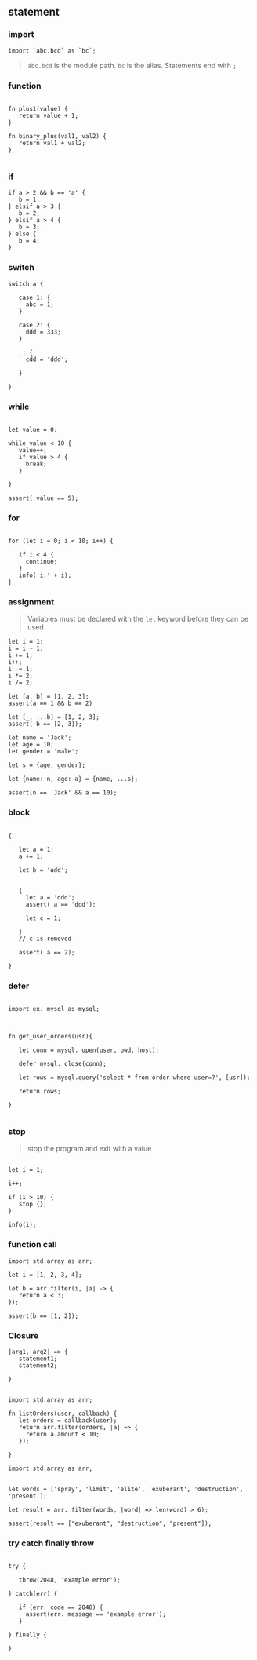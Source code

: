 ## statement

### import
```
import `abc.bcd` as `bc`;
```

> `abc.bcd` is the module path. `bc` is the alias. Statements end with `;`

### function

``` wby

fn plus1(value) {
   return value + 1;
}

fn binary_plus(val1, val2) {
   return val1 + val2;
}


```

### if

``` wby
if a > 2 && b == 'a' {
   b = 1;
} elsif a > 3 {
   b = 2;
} elsif a > 4 {
   b = 3;
} else {
   b = 4;
}

```

### switch

``` wby
switch a {

   case 1: {
     abc = 1;
   }

   case 2: {
     ddd = 333;
   }

   _: {
     cdd = 'ddd';

   }

}

```

### while

``` wby

let value = 0;

while value < 10 {
   value++;
   if value > 4 {
     break;
   }

}

assert( value == 5);

```


### for

``` wby

for (let i = 0; i < 10; i++) {
  
   if i < 4 {
     continue;
   }
   info('i:' + i);
}

```

### assignment

> Variables must be declared with the `let` keyword before they can be used

``` wby
let i = 1;
i = i + 1;
i += 1;
i++;
i -= 1;
i *= 2;
i /= 2;

let [a, b] = [1, 2, 3];
assert(a == 1 && b == 2)

let [_, ...b] = [1, 2, 3];
assert( b == [2, 3]);

let name = 'Jack';
let age = 10;
let gender = 'male';

let s = {age, gender};

let {name: n, age: a} = {name, ...s};

assert(n == 'Jack' && a == 10);

```


### block

``` wby

{

   let a = 1;
   a += 1;

   let b = 'add';


   {
     let a = 'ddd';
     assert( a == 'ddd');

     let c = 1;

   }
   // c is removed

   assert( a == 2);

}

```

### defer

``` wby

import ex. mysql as mysql;



fn get_user_orders(usr){

   let conn = mysql. open(user, pwd, host);

   defer mysql. close(conn);

   let rows = mysql.query('select * from order where user=?', [usr]);

   return rows;
  
}


```

### stop

> stop the program and exit with a value

``` wby

let i = 1;

i++;

if (i > 10) {
   stop {};
}

info(i);

```

### function call

``` wby
import std.array as arr;

let i = [1, 2, 3, 4];

let b = arr.filter(i, |a| -> {
   return a < 3;
});

assert(b == [1, 2]);

```

### Closure

``` wby
|arg1, arg2| => {
   statement1;
   statement2;
  
}

```

``` wby

import std.array as arr;

fn listOrders(user, callback) {
   let orders = callback(user);
   return arr.filter(orders, |a| => {
     return a.amount < 10;
   });

}

```


``` wby
import std.array as arr;


let words = ['spray', 'limit', 'elite', 'exuberant', 'destruction', 'present'];

let result = arr. filter(words, |word| => len(word) > 6);

assert(result == ["exuberant", "destruction", "present"]);

```



### try catch finally throw

``` wby

try {

   throw(2048, 'example error');

} catch(err) {

   if (err. code == 2048) {
     assert(err. message == 'example error');
   }

} finally {

}


```